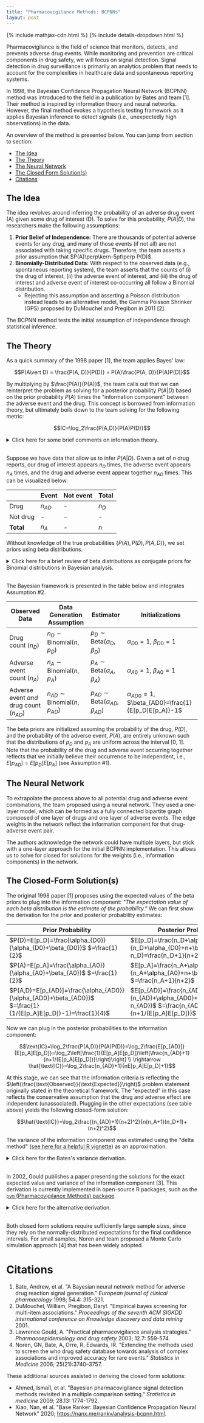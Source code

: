 ```yaml
---
title: "Pharmacovigilance Methods: BCPNNs"
layout: post
---
```


{% include mathjax-cdn.html %}
{% include details-dropdown.html %}

Pharmacovigilance is the field of science that monitors, detects, and prevents adverse drug events. While monitoring and prevention are critical components in drug safety, we will focus on signal detection. Signal detection in drug surveillance is primarily an analytics problem that needs to account for the complexities in healthcare data and spontaneous reporting systems.

In 1998, the Bayesian Confidence Propagation Neural Network (BCPNN) method was introduced to the field in a publication by Bates and team [1]. Their method is inspired by information theory and neural networks. However, the final method evokes a hypothesis testing framework as it applies Bayesian inference to detect signals (i.e., unexpectedly high observations) in the data.

An overview of the method is presented below. You can jump from section to section:

- [The Idea](#the-idea)
- [The Theory](#the-theory)
- [The Neural Network](#the-neural-network)
- [The Closed Form Solution(s)](#the-closed-form-solutions)
- [Citations](#citations)

## The Idea

The idea revolves around inferring the probability of an adverse drug event (A) given some drug of interest (D). To solve for this probability, $P(A\vert D)$, the researchers make the following assumptions:

1. **Prior Belief of Independence:** There are thousands of potential adverse events for any drug, and many of those events (if not all) are not associated with taking specific drugs. Therefore, the team asserts a prior assumption that $P(A)\perp\kern-5pt\perp P(D)$.
2. **Binomially-Distributed Data:** With respect to the observed data (e.g., spontaneous reporting system), the team asserts that the counts of (i) the drug of interest, (ii) the adverse event of interest, and (iii) the drug of interest and adverse event of interest co-occurring all follow a Binomial distribution.
    - Rejecting this assumption and asserting a Poisson distribution instead leads to an alternative model, the Gamma Poisson Shrinker (GPS) proposed by DuMouchel and Pregibon in 2011 [2].

The BCPNN method tests the initial assumption of independence through statistical inference.

## The Theory

As a quick summary of the 1998 paper [1], the team applies Bayes' law:

$$P(A\vert D) = \frac{P(A, D)}{P(D)} = P(A)\frac{P(A, D)}{P(A)P(D)}$$

By multiplying by $\frac{P(A)}{P(A)}$, the team calls out that we can reinterpret the problem as solving for a posterior probability $P(A\vert D)$ based on the prior probability $P(A)$ times the "information component" between the adverse event and the drug. This concept is borrowed from information theory, but ultimately boils down to the team solving for the following metric:

$$IC=\log_2\frac{P(A,D)}{P(A)P(D)}$$

<details markdown="1">
<summary>Click here for some brief comments on information theory.</summary>
<br>
In information theory, the information component is derived from mutual information ($I$), which is defined as:

$$I(X, Y)=\Sigma_x\Sigma_yP(x,y)\log{\frac{P(x,y)}{P(x)P(y)}}$$

The fraction contained in the summation of the mutual information equation is known as the **information component**, and exists for all potential values $x, y$. We are only interested in when the adverse event of interest occurs (A) and when the drug is present (D). So we only consider one information component, which we define as:

$$IC = \log_2{\frac{P(A, D)}{P(A)P(D)}}$$

Note that if A and D are independent, then $P(A, D)=P(A)P(D)$ and we the information component would be 0. Therefore, we can restate the analysis as $\frac{\text{Observed}}{\text{Expected}}$, since our initial expectation is that this independence holds (Assumption #1).
</details>
<br>

Suppose we have data that allow us to infer $P(A\vert D)$. Given a set of $n$ drug reports, our drug of interest appears $n_D$ times, the adverse event appears $n_A$ times, and the drug and adverse event appear together $n_{AD}$ times. This can be visualized below:

| | Event | Not event | Total |
| --- | --- | --- | --- |
| Drug | $n_{AD}$ | - | $n_D$ |
| Not drug | - | - | - |
| **Total** | $n_A$ | - | $n$ |

Without knowledge of the true probabilities $\{P(A), P(D), P(A,D)\}$, we set priors using beta distributions.

<details markdown="1">
<summary>Click here for a brief review of beta distributions as conjugate priors for Binomial distributions in Bayesian analysis.</summary>
<br>
*Information from [this educational video](https://www.youtube.com/watch?v=hKYvZF9wXkk).*

To gain some intuition into why the beta distribution is used here, we can consider a Bayesian formulation to approximate a distribution parameter $\theta$ for some data generating process that yields data $X\sim\text{Binomial}(n, \theta)$.

$$P(\theta\vert X)=\frac{P(X\vert\theta)P(\theta)}{P(X)}\propto P(X|\theta)P(\theta)$$

Assuming $\theta$ follows a beta distribution and $X$ follows a Binomial distribution, we know these probabilites:

$$\theta\sim\text{Beta}(\alpha=\alpha_0, \beta=\beta_0)=\frac{\theta^{\alpha_0-1}(1-\theta)^{\beta_0-1}}{B(\alpha_0, \beta_0)}\rightarrow P(\theta)\propto \theta^{\alpha_0-1}(1-\theta)^{\beta_0-1} \\
 \\
P(X=k\vert\theta)=\theta^k(1-\theta)^{n-k} \text{ for k-many successes in n trials}$$

Note the function $B$ in the beta distribution PDF is the beta function, which normalizes the output to constrain the interval from zero to one. We can think of this as a constant, which we ignore for now. Now we can substitute the solutions above into the original equation:

$$P(\theta\vert X)\propto \theta^{k+\alpha_0-1}(1-\theta)^{n+\beta_0-k-1}\rightarrow P(\theta\vert X)\sim \text{Beta}(\alpha=k+\alpha_0,\beta=n+\beta_0-k)$$

Therefore, using a beta prior yields consistent results, i.e., both the prior and posterior probabilites ($P(\theta), P(\theta\vert X)$) follow a beta distribution. The process above also depicts how to apply a likelihood ($P(X\vert\theta)$) to update our prior, which is a form of iterative Bayesian estimation. This is used in the analytic formulation of the BCPNN.

There are several properties of beta distributions used in the application of the BCPNN model. Assuming $X\sim\text{Beta}(\alpha, \beta)$:

$$E[X]=\frac{\alpha}{\alpha+\beta} \\
E[\ln{(X)}]=\psi(\alpha)-\psi(\alpha+\beta) \\
\text{Var}[X]=\frac{\alpha+\beta}{(\alpha+\beta)^2(\alpha+\beta+1)} \\
\text{Var}[\ln{(X)}]=\psi_1(\alpha)-\psi_1(\alpha+\beta)$$

Note that $\psi$ is the digamma function and $\psi_1$ is the trigamma function.
</details>
<br>

The Bayesian framework is presented in the table below and integrates Assumption #2.

| Observed Data | Data Generation Assumption | Estimator | Initializations |
| --- | --- | --- | --- |
| Drug count ($n_D$) | $n_D\sim\text{Binomial}(n,p_D)$ | $p_D\sim \text{Beta}(\alpha_D, \beta_D)$ | $\alpha_{D0}=1,$ $\beta_{D0}=1$ |
| Adverse event count ($n_A$) | $n_A\sim\text{Binomial}(n,p_A)$ | $p_A\sim \text{Beta}(\alpha_A, \beta_A)$ | $\alpha_{A0}=1,$ $\beta_{A0}=1$ |
| Adverse event *and* drug count ($n_{AD}$) | $n_{AD}\sim\text{Binomial}(n,p_{AD})$ | $p_{AD}\sim \text{Beta}(\alpha_{AD}, \beta_{AD})$ | $\alpha_{AD0}=1,$ $\beta_{AD0}=\frac{1}{E[p_D]E[p_A]}-1$ |

The beta priors are initialized assuming the probability of the drug, $P(D)$, and the probability of the adverse event, $P(A)$, are entirely unknown such that the distributions of $p_D$ and $p_A$ are uniform across the interval [0, 1]. Note that the probability of the drug and adverse event occurring together reflects that we initially believe their occurrence to be independent, i.e., $E[p_{AD}]=E[p_D]E[p_A]$ (see Assumption #1).

## The Neural Network

To extrapolate the process above to all potential drug and adverse event combinations, the team proposed using a neural network. They used a one-layer model, which can be formed as a fully connected bipartite graph composed of one layer of drugs and one layer of adverse events. The edge weights in the network reflect the information component for that drug-adverse event pair.

The authors acknowledge the network could have multiple layers, but stick with a one-layer approach for the initial BCPNN implementation. This allows us to solve for closed for solutions for the weights (i.e., information components) in the network.

## The Closed-Form Solution(s)

The original 1998 paper [1] proposes using the expected values of the beta priors to plug into the information component: *"The expectation value of each beta distribution is the estimate of the probability."* We can first show the derivation for the prior and posterior probability estimates:

Prior Probability | Posterior Probability
--- | ---
$P(D)=E[p_D]=\frac{\alpha_{D0}}{\alpha_{D0}+\beta_{D0}}$ $=\frac{1}{2}$ | $E[p_D]=\frac{n_D+\alpha_{D0}}{n_D+\alpha_{D0}+n+\beta_{D0}-n_D}=\frac{n_D+1}{n+2}$
$P(A)=E[p_A]=\frac{\alpha_{A0}}{\alpha_{A0}+\beta_{A0}}$ $=\frac{1}{2}$ | $E[p_A]=\frac{n_A+\alpha_{A0}}{n_A+\alpha_{A0}+n+\beta_{A0}-n_A}$ $=\frac{n_A+1}{n+2}$
$P(A,D)=E[p_{AD}]=\frac{\alpha_{AD0}}{\alpha_{AD0}+\beta_{AD0}}$ $=\frac{1}{1/(E[p_A]E[p_D])-1}=\frac{1}{4}$ | $E[p_{AD}]=\frac{n_{AD}+\alpha_{AD0}}{n_{AD}+\alpha_{AD0}+n+\beta_{AD0}-n_{AD}}$ $=\frac{n_{AD}+1}{n+1/(E[p_A]E[p_D])}$

Now we can plug in the posterior probabilities to the information component:

$$\text{IC}=\log_2\frac{P(A,D)}{P(A)P(D)}=\log_2\frac{E[p_{AD}]}{E[p_A]E[p_D]}=\log_2\left[\frac{1}{E[p_A]E[p_D]}\left(\frac{n_{AD}+1}{n+1/(E[p_A]E[p_D])}\right)\right] \\
\rightarrow \hat{\text{IC}}=\log_2\frac{n_{AD}+1}{nE[p_A]E[p_D]+1}$$

At this stage, we can see that the information criteria is reflecting the $\left(\frac{\text{Observed}}{\text{Expected}}\right)$ problem statement originally stated in the theoretical framework. The "expected" in this case reflects the conservative assumption that the drug and adverse effect are independent (unassociated). Plugging in the other expectations (see table above) yields the following closed-form solution:

$$\hat{\text{IC}}=\log_2\frac{(n_{AD}+1)(n+2)^2}{n(n_A+1)(n_D+1)+(n+2)^2}$$

The variance of the information component was estimated using the "delta method" ([see here for a helpful R vignette](https://cran.r-project.org/web/packages/anovir/vignettes/confidence_intervals.html)) as an approximation.

<details markdown="1">
<summary>Click here for the Bates's variance derivation.</summary>
<br>
We are looking to solve for the variance of the information component:

$$\text{(1)}\quad\quad\text{Var}[\hat{\text{IC}}]=\text{Var}[ \log_2\frac{P(A,D)}{P(A)P(D)}] \\ =\text{Var}[ \log_2P(A,D)-\log_2P(A)-\log_2P(D)]$$

By the delta method, we can approximate the variance of a function with multiple random variables by leveraging first order derivatives:

$$\text{(2)}\quad\quad\text{Var}[g]\approx\text{Var}[f(X_1,X_2,...,X_n)] \\ =\Sigma_{i=1}^n\left(\frac{\delta f}{\delta X_i}\right)^2\text{Var}[X_i]+2\Sigma_{i=1}^n\Sigma_{j=1}^n\left(\frac{\delta f}{\delta X_i}\right)\left(\frac{\delta f}{\delta X_j}\right)\text{Cov}(X_i,X_j)$$

**Bates and team assume independence (zero covariance),** which may not be realistic but simplifies the derivation.

Using the derivative rule for logarithms, we can solve for the partial derivative of any probability in the information component. Note that the partials are not dependent on any other probabilities, which is depicted in Equation #1.

$$\text{(3)}\quad\quad\frac{\delta\hat{\text{IC}}}{\delta P(\cdot )}=\frac{1}{E[p]\ln(2)}=\frac{\alpha+\beta}{\alpha\ln(2)}$$

Recall that the variance for any $X\sim \text{Beta}(\alpha, \beta)$ is:

$$\text{(4)}\quad\quad\text{Var}[X]=\frac{\alpha\beta}{(\alpha+\beta)^2(\alpha+\beta+1)}$$

We combine Equation #2 (dropping the covariance), Equation #3, and Equation #4 to produce:

$$\text{(5)}\quad\quad\text{Var}[\hat{\text{IC}}]\approx\Sigma_{i=1}^n\left(\frac{\delta f}{\delta X_i}\right)^2\text{Var}[X_i] \\
=\Sigma_{i=1}^n\left(\frac{\alpha+\beta}{\alpha\ln(2)}\right)^2\left(\frac{\alpha\beta}{(\alpha+\beta)^2(\alpha+\beta+1)}\right) \\
=\left(\frac{1}{\ln(2)}\right)^2\Sigma_{i=1}^n\left(\frac{\beta}{\alpha(\alpha+\beta+1)}\right)$$

The posterior alpha and betas for the 3 probabilities $\{P(A,D),P(A),P(D)\}$ are presented below:

Posterior Alpha | Posterior Beta | Poster Alpha + Posterior Beta
--- | --- | ---
$\alpha_D=n_D+\alpha_{D0}=n_D+1$ | $\beta_D=n+\beta_{D0}-n_D$ $=n+1-n_D$ | $\alpha_D+\beta_D=n+2$
$\alpha_A=n_A+\alpha_{A0}=n_A+1$ | $\beta_A=n+\beta_{A0}-n_A$ $=n+1-n_A$ | $\alpha_A+\beta_A=n+2$
$\alpha_{AD}=n_{AD}+\alpha_{AD0}=n_{AD}+1$ | $\beta_{AD}=n+\beta_{AD0}-n_{AD}$ $=n+\frac{1}{E[p_A]E[p_D]}-1-n_{AD}$ | $\alpha_{AD}+\beta_{AD}$ $=n+\frac{(n+2)^2}{(n_A+1)(n_D+1)}$

Plugging these values into Equation #5 yields the final solution:

$$\text{Var}[\hat{\text{IC}}]\approx\left(\frac{1}{\ln(2)}\right)^2\left(\frac{n+\gamma-1-n_{AD}}{(n_{AD}+1)(n+\gamma+1)}+\frac{n+1-n_A}{(n_A+1)(n+2)}+\frac{n+1-n_D}{(n_D+1)(n+2)}\right), \\ \gamma=\frac{(n+2)^2}{(n_A+1)(n_D+1)}$$

</details>
<br>

In 2002, Gould publishes a paper presenting the solutions for the exact expected value and variance of the information component [3]. This derivation is currently implemented in open-source R packages, such as the [`pvm` (Pharmacovigilance Methods) package](https://rdrr.io/github/bips-hb/pvm/src/R/BCPNN.R).

<details markdown="1">
<summary>Click here for the alternative derivation.</summary>
<br>
Instead of setting $P(A)=E[p_A]$ (etc.), we can solve for the expected value of the information component using the random variables $p_A$ (etc.). Using the change of base formula and properties of expected value, we find:

$$E[\hat{\text{IC}}]=E\left[\log_2\left(\frac{p_{AD}}{p_Ap_D}\right)\right]=\frac{1}{\ln(2)}\left(E[\ln p_{AD}]-E[\ln p_A]-E[\ln p_D]\right)$$

Recall that for random variables $X\sim\text{Beta}(\alpha,\beta)\rightarrow E[\ln(X)]=\psi(\alpha)-\psi(\alpha+\beta)$, where $\psi$ is the [digamma function](https://handwiki.org/wiki/Digamma_function). Therefore, we have:

$$\frac{1}{\ln(2)}\left( E[\ln p_{AD}]-E[\ln p_A]-E[\ln p_D]\right) \\
=\frac{1}{\ln(2)}\left[\psi(\alpha_{AD})-\psi(\alpha_{AD}+\beta_{AD})-\psi(\alpha_A)+\psi(\alpha_A+\beta_A)-\psi(\alpha_D)+\psi(\alpha_D+\beta_D)\right]$$

We can plug in the posterior distribution parameters (see table in Bates's variance derivation above). This yields a final analytic solution:

$$E[\hat{\text{IC}}]=\frac{1}{\ln(2)}\left[\psi(\alpha_{AD})-\psi(\alpha_{AD}+\beta_{AD})-\psi(\alpha_A)+\psi(\alpha_A+\beta_A)-\psi(\alpha_D)+\psi(\alpha_D+\beta_D)\right] \\ =\frac{1}{\ln(2)}\left[\psi(n_{AD}+1)-\psi\left(n+\frac{(n+2)^2}{(n_A+1)(n_D+1)}\right)-\psi(n_A+1)+\psi(n+2)-\psi(n_D+1)+\psi(n+2)\right]$$

We can perform the same operations for the variance of $\hat{\text{IC}}$. Keep in mind that, assuming independence, $\text{Var}[aX-Y]=a^2\text{Var}[X]+(-1)^2\text{Var}[Y]=a^2\text{Var}[X]+\text{Var}[Y]$. Additionally, for any random variable $X\sim\text{Beta}(\alpha,\beta)\rightarrow\text{Var}[\ln(X)]=\psi_1(\alpha)-\psi_1(\alpha+\beta)$, where $\psi_1$ is the [trigamma function](https://handwiki.org/wiki/Trigamma_function).

$$\text{Var}[\hat{\text{IC}}]=\frac{1}{\ln(2)^2}\left[\psi_1(\alpha_{AD})-\psi_1(\alpha_{AD}+\beta_{AD})+\psi_1(\alpha_A)-\psi_1(\alpha_A+\beta_A)+\psi(\alpha_D)-\psi_1(\alpha_D+\beta_D)\right] \\ =\frac{1}{\ln(2)}\left[\psi_1(n_{AD}+1)-\psi_1\left(n+\frac{(n+2)^2}{(n_A+1)(n_D+1)}\right)+\psi_1(n_A+1)-\psi_1(n+2)+\psi_1(n_D+1)-\psi_1(n+2)\right]$$

<b>Note that this assumes independence</b>, since the covariance is assumed to be zero.
</details>
<br>

Both closed form solutions require sufficiently large sample sizes, since they rely on the normally-distributed expectations for the final confidence intervals. For small samples, Noren and team proposed a Monte Carlo simulation approach [4] that has been widely adopted.

# Citations

1. Bate, Andrew, et al. "A Bayesian neural network method for adverse drug reaction signal generation." *European journal of clinical pharmacology* 1998; 54.4: 315-321.
2. DuMouchel, William, Pregibon, Daryl. "Empirical bayes screening for multi-item associations." *Proceedings of the seventh ACM SIGKDD international conference on Knowledge discovery and data mining* 2001.
3. Lawrence Gould, A. "Practical pharmacovigilance analysis strategies." *Pharmacoepidemiology and drug safety* 2003; 12.7: 559-574.
4. Noren, GN, Bate, A, Orre, R, Edwards, IR. "Extending the methods used to screen the who drug safety database towards analysis of complex associations and improved accuracy for rare events." *Statistics in Medicine* 2006; 25(21):3740–3757.

These additional sources assisted in deriving the closed form solutions:

- Ahmed, Ismaïl, et al. "Bayesian pharmacovigilance signal detection methods revisited in a multiple comparison setting." *Statistics in medicine* 2009; 28.13: 1774-1792.
- Xiao, Nan, et al. "Base Ranker: Bayesian Confidence Propagation Neural Network" 2020; https://nanx.me/rankv/analysis-bcpnn.html.
